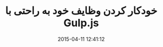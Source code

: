 ---
layout: post
title: "خودکار کردن وظایف خود به راحتی با Gulp.js"
date: 2015-04-11 12:41:12
section: article
tags: gulp
link: "http://www.baboon.ir/%D8%AE%D9%88%D8%AF%DA%A9%D8%A7%D8%B1-%DA%A9%D8%B1%D8%AF%D9%86-%D9%88%D8%B8%D8%A7%DB%8C%D9%81-%D8%AE%D9%88%D8%AF-%D8%A8%D9%87-%D8%B1%D8%A7%D8%AD%D8%AA%DB%8C-%D8%A8%D8%A7-gulp-js/"
user: "نوید کاشانی"
user_link: "http://navid.kashani.ir/"
---